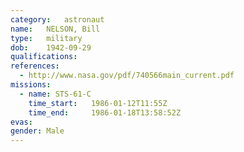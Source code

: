```yaml
---
category:	astronaut
name:	NELSON, Bill
type:	military
dob:	1942-09-29
qualifications:
references:
  - http://www.nasa.gov/pdf/740566main_current.pdf
missions:
  - name: STS-61-C
    time_start:   1986-01-12T11:55Z
    time_end:     1986-01-18T13:58:52Z
evas:
gender:	Male
---
```

